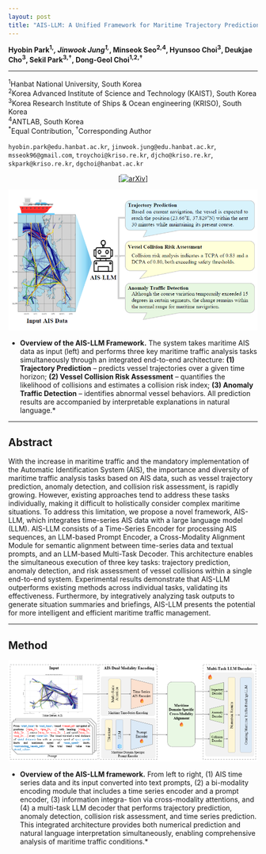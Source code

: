 ```yaml
---
layout: post
title: "AIS-LLM: A Unified Framework for Maritime Trajectory Prediction, Anomaly Detection, and Collision Risk Assessment with Explainable Forecasting"
---
```


<!-- # AIS-LLM: A Unified Framework for Maritime Trajectory Prediction, Anomaly Detection, and Collision Risk Assessment with Explainable Forecasting -->

**Hyobin Park<sup>1,*</sup>, Jinwook Jung<sup>1,*</sup>, Minseok Seo<sup>2,4</sup>, Hyunsoo Choi<sup>3</sup>, Deukjae Cho<sup>3</sup>, Sekil Park<sup>3,†</sup>, Dong-Geol Choi<sup>1,2,†</sup>**

---

<sup>1</sup>Hanbat National University, South Korea <br>
<sup>2</sup>Korea Advanced Institute of Science and Technology (KAIST), South Korea <br>
<sup>3</sup>Korea Research Institute of Ships & Ocean engineering (KRISO), South Korea <br>
<sup>4</sup>ANTLAB, South Korea <br>
<sup>*</sup>Equal Contribution, <sup>†</sup>Corresponding Author

<p>
<code>hyobin.park@edu.hanbat.ac.kr</code>, <code>jinwook.jung@edu.hanbat.ac.kr</code>, <code>msseok96@gmail.com</code>, <code>troychoi@kriso.re.kr</code>, <code>djcho@kriso.re.kr</code>, <code>skpark@kriso.re.kr</code>, <code>dgchoi@hanbat.ac.kr</code>
</p>

<p align="center">
  <a href="https://arxiv.org/abs/2508.07668" target="_blank">[<img src="https://img.shields.io/badge/arXiv-2312.15231-b31b1b.svg" alt="arXiv">]</a>
  <!-- <a href="https://github.com/your-repo/your-code" target="_blank">[<img src="https://img.shields.io/badge/Code-GitHub-blue.svg" alt="Code">]</a> -->
</p>

![intro_teaser](./../assets/img/Intro_teaser.png)

* **Overview of the AIS-LLM Framework.** The system takes maritime AIS data as input (left) and performs three key maritime traffic analysis tasks simultaneously through an integrated end-to-end architecture: **(1) Trajectory Prediction** – predicts vessel trajectories over a given time horizon; **(2) Vessel Collision Risk Assessment** – quantifies the likelihood of collisions and estimates a collision risk index; **(3) Anomaly Traffic Detection** – identifies abnormal vessel behaviors. All prediction results are accompanied by interpretable explanations in natural language.*

---

## Abstract
With the increase in maritime traffic and the mandatory implementation of the Automatic Identification System (AIS), the importance and diversity of maritime traffic analysis tasks based on AIS data, such as vessel trajectory prediction, anomaly detection, and collision risk assessment, is rapidly growing. However, existing approaches tend to address these tasks individually, making it difficult to holistically consider complex maritime situations. To address this limitation, we propose a novel framework, AIS-LLM, which integrates time-series AIS data with a large language model (LLM). AIS-LLM consists of a Time-Series Encoder for processing AIS sequences, an LLM-based Prompt Encoder, a Cross-Modality Alignment Module for semantic alignment between time-series data and textual prompts, and an LLM-based Multi-Task Decoder. This architecture enables the simultaneous execution of three key tasks: trajectory prediction, anomaly detection, and risk assessment of vessel collisions within a single end-to-end system. Experimental results demonstrate that AIS-LLM outperforms existing methods across individual tasks, validating its effectiveness. Furthermore, by integratively analyzing task outputs to generate situation summaries and briefings, AIS-LLM presents the potential for more intelligent and efficient maritime traffic management.

---

## Method
![intro_teaser](./../assets/img/ais-llm_overview.png)
* **Overview of the AIS-LLM framework.** From left to right, (1) AIS time series data and its input converted into text prompts, (2) a bi-modality encoding module that includes a time series encoder and a prompt encoder, (3) information integra- tion via cross-modality attentions, and (4) a multi-task LLM decoder that performs trajectory prediction, anomaly detection, collision risk assessment, and time series prediction. This integrated architecture provides both numerical prediction and natural language interpretation simultaneously, enabling comprehensive analysis of maritime traffic conditions.*

